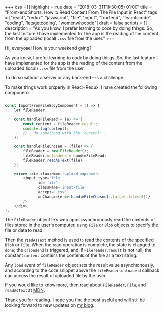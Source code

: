 +++
css = []
highlight = true
date = "2018-03-31T18:30:05+01:00"
title = "Front-end Shorts: How to Read Content From The File Input in React"
tags = ["react", "redux", "javascript", "file", "input", "frontend", "learntocode", "coding", "letsgetcoding", "womenwhocode"]
draft = false
scripts = []
description = "As you know, I prefer learning to code by doing things. So, the last feature I have implemented for the app is the reading of the content from the uploaded (local) `.csv` file from the user."
+++

Hi, everyone! How is your weekend going?

As you know, I prefer learning to code by doing things. So, the last feature I have implemented for the app is the reading of the content from the uploaded (local) `.csv` file from the user.

To do so without a server or any back-end—is a challenge.

To make things work properly in React+Redux, I have created the following component:

```javascript

const ImportFromFileBodyComponent = () => {
    let fileReader;

    const handleFileRead = (e) => {
        const content = fileReader.result;
        console.log(content);
        // … do something with the 'content' …
    };

    const handleFileChosen = (file) => {
        fileReader = new FileReader();
        fileReader.onloadend = handleFileRead;
        fileReader.readAsText(file);
    };

    return <div className='upload-expense'>
        <input type='file'
               id='file'
               className='input-file'
               accept='.csv'
               onChange={e => handleFileChosen(e.target.files[0])}
        />
    </div>;
};

```

The `FileReader` object lets web apps asynchronously read the contents of files stored in the user's computer, using `File` or `Blob` objects to specify the file or data to read.

Then the `readAsText` method is used to read the contents of the specified `Blob` or `File`. When the read operation is complete, the state is changed to `done`; the `onloadend` is triggered, and, if `Filereader.result` is not null, the constant `content` contains the contents of the file as a text string.

Any `load` event of `fileReader` object sets the result value asynchronously,  and according to the code snippet above the `fileReader.onloadend` callback can access the result of uploaded file by the user.

If you would like to know more, then read about `FileReader`, `File`, and `readAsText` at [MDN](https://developer.mozilla.org/en-US/).

Thank you for reading. I hope you find the post useful and will still be looking forward to new updates on [my blog](/blog/).
